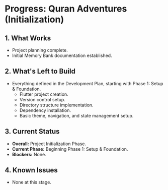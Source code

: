 # Progress: Quran Adventures (Initialization)

## 1. What Works

*   Project planning complete.
*   Initial Memory Bank documentation established.

## 2. What's Left to Build

*   Everything defined in the Development Plan, starting with Phase 1: Setup & Foundation.
    *   Flutter project creation.
    *   Version control setup.
    *   Directory structure implementation.
    *   Dependency installation.
    *   Basic theme, navigation, and state management setup.

## 3. Current Status

*   **Overall:** Project Initialization Phase.
*   **Current Phase:** Beginning Phase 1: Setup & Foundation.
*   **Blockers:** None.

## 4. Known Issues

*   None at this stage.